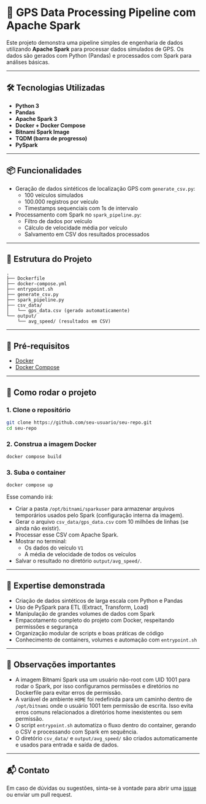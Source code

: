 
# 🚀 GPS Data Processing Pipeline com Apache Spark

Este projeto demonstra uma pipeline simples de engenharia de dados utilizando **Apache Spark** para processar dados simulados de GPS. Os dados são gerados com Python (Pandas) e processados com Spark para análises básicas.

---

## 🛠 Tecnologias Utilizadas

- **Python 3**
- **Pandas**
- **Apache Spark 3**
- **Docker + Docker Compose**
- **Bitnami Spark Image**
- **TQDM (barra de progresso)**
- **PySpark**

---

## 📦 Funcionalidades

- Geração de dados sintéticos de localização GPS com `generate_csv.py`:
  - 100 veículos simulados
  - 100.000 registros por veículo
  - Timestamps sequenciais com 1s de intervalo
- Processamento com Spark no `spark_pipeline.py`:
  - Filtro de dados por veículo
  - Cálculo de velocidade média por veículo
  - Salvamento em CSV dos resultados processados

---

## 📂 Estrutura do Projeto

```
.
├── Dockerfile
├── docker-compose.yml
├── entrypoint.sh
├── generate_csv.py
├── spark_pipeline.py
├── csv_data/
│   └── gps_data.csv (gerado automaticamente)
└── output/
    └── avg_speed/ (resultados em CSV)
```

---

## 🧰 Pré-requisitos

- [Docker](https://www.docker.com/)
- [Docker Compose](https://docs.docker.com/compose/)

---

## 🚀 Como rodar o projeto

### 1. Clone o repositório

```bash
git clone https://github.com/seu-usuario/seu-repo.git
cd seu-repo
```

### 2. Construa a imagem Docker

```bash
docker compose build
```

### 3. Suba o container

```bash
docker compose up
```

Esse comando irá:

- Criar a pasta `/opt/bitnami/sparkuser` para armazenar arquivos temporários usados pelo Spark (configuração interna da imagem).
- Gerar o arquivo `csv_data/gps_data.csv` com 10 milhões de linhas (se ainda não existir).
- Processar esse CSV com Apache Spark.
- Mostrar no terminal:
  - Os dados do veículo `V1`
  - A média de velocidade de todos os veículos
- Salvar o resultado no diretório `output/avg_speed/`.

---

## 🧠 Expertise demonstrada

- Criação de dados sintéticos de larga escala com Python e Pandas
- Uso de PySpark para ETL (Extract, Transform, Load)
- Manipulação de grandes volumes de dados com Spark
- Empacotamento completo do projeto com Docker, respeitando permissões e segurança
- Organização modular de scripts e boas práticas de código
- Conhecimento de containers, volumes e automação com `entrypoint.sh`

---

## 📁 Observações importantes

- A imagem Bitnami Spark usa um usuário não-root com UID 1001 para rodar o Spark, por isso configuramos permissões e diretórios no Dockerfile para evitar erros de permissão.
- A variável de ambiente `HOME` foi redefinida para um caminho dentro de `/opt/bitnami` onde o usuário 1001 tem permissão de escrita. Isso evita erros comuns relacionados a diretórios home inexistentes ou sem permissão.
- O script `entrypoint.sh` automatiza o fluxo dentro do container, gerando o CSV e processando com Spark em sequência.
- O diretório `csv_data/` e `output/avg_speed/` são criados automaticamente e usados para entrada e saída de dados.

---

## 📬 Contato

Em caso de dúvidas ou sugestões, sinta-se à vontade para abrir uma [issue](https://github.com/seu-usuario/seu-repo/issues) ou enviar um pull request.

